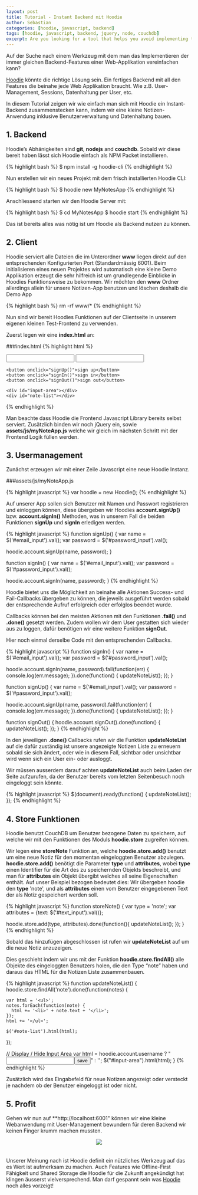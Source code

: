 ```yaml
---
layout: post
title: Tutorial - Instant Backend mit Hoodie
author: Sebastian
categories: [hoodie, javascript, backend]
tags: [hoodie, javascript, backend, jquery, node, couchdb]
excerpt: Are you looking for a tool that helps you avoid implementing those ever same features when creating a backend for a web application? [Hoodie](http://hood.ie/) might just be the right solution for you. It’s a premade backend with all the features that most web apps need, like user management, sessions, data storage per user and shared data. In this tutorial we show you how you can easily cook up an instant backend with hoodie. We will build a little note taking application with user management and user data storage.
---
```


Auf der Suche nach einem Werkzeug mit dem man das Implementieren der immer gleichen Backend-Features einer Web-Applikation vereinfachen kann?

[Hoodie](http://hood.ie/) könnte die richtige Lösung sein. Ein fertiges Backend mit all den Features die beinahe jede Web Applikation braucht. Wie z.B. User-Management, Sessions, Datenhaltung per User, etc.

In diesem Tutorial zeigen wir wie einfach man sich mit Hoodie ein Instant-Backend zusammenstecken kann, indem wir eine kleine Notizen-Anwendung inklusive Benutzerverwaltung und Datenhaltung bauen.
  
1\. Backend
-----------

Hoodie’s Abhänigkeiten sind **git**, **nodejs** and **couchdb**. Sobald wir diese bereit haben lässt sich Hoodie einfach als NPM Packet installieren.

{% highlight bash %}
$ npm install -g hoodie-cli
{% endhighlight %}

Nun erstellen wir ein neues Projekt mit dem frisch installierten Hoodie CLI:

{% highlight bash %}
$ hoodie new MyNotesApp
{% endhighlight %}

Anschliessend starten wir den Hoodie Server mit:

{% highlight bash %}
$ cd MyNotesApp
$ hoodie start
{% endhighlight %}

Das ist bereits alles was nötig ist um Hoodie als Backend nutzen zu können. 

2\. Client
----------

Hoodie serviert alle Dateien die im Unterordner **www** liegen direkt auf den entsprechenden Konfigurierten Port (Standardmässig 6001).
Beim initialisieren eines neuen Projektes wird automatisch eine kleine Demo Applikation erzeugt die sehr hilfreich ist um grundlegende Einblicke in Hoodies Funktionsweise zu bekommen. Wir möchten den **www** Ordner allerdings allein für unsere Notizen-App benutzen und löschen deshalb die Demo App

{% highlight bash %}
rm -rf www/*
{% endhighlight %}

Nun sind wir bereit Hoodies Funktionen auf der Clientseite in unserem eigenen kleinen Test-Frontend zu verwenden. 

Zuerst legen wir eine **index.html** an:

###index.html
{% highlight html %}
<!DOCTYPE html>
<html>
  <head>
    <script src="http://code.jquery.com/jquery-1.11.0.min.js"></script>
    <script src="/_api/_files/hoodie.js"></script>
    <script src="assets/js/myNoteApp.js"></script>
  </head>
  <body>
    <input type="text" id="email_input"/>
    <input type="password" id="password_input"/>
    
    <button onclick="signUp()">sign up</button>
    <button onclick="signIn()">sign in</button>
    <button onclick="signOut()">sign out</button>

    <div id="input-area"></div>
    <div id="note-list"></div>        
  </body>
</html>
{% endhighlight %}

Man beachte dass Hoodie die Frontend Javascript Library bereits selbst serviert. Zusätzlich binden wir noch jQuery ein, sowie **assets/js/myNoteApp.js** welche wir gleich im nächsten Schritt mit der Frontend Logik füllen werden.

3\. Usermanagement
------------------

Zunächst erzeugen wir mit einer Zeile Javascript eine neue Hoodie Instanz.

###assets/js/myNoteApp.js

{% highlight javascript %}
var hoodie = new Hoodie();
{% endhighlight %}

Auf unserer App sollen sich Benutzer mit Namen und Passwort registrieren und einloggen können, diese übergeben wir Hoodies **account.signUp()** bzw. **account.signIn()** Methoden, was in unserem Fall die beiden Funktionen **signUp** und **signIn** erledigen werden.

{% highlight javascript %}
function signUp() {
  var name = $('#email_input').val();
  var password = $('#password_input').val();

  hoodie.account.signUp(name, password);
}

function signIn() {
  var name = $('#email_input').val();
  var password = $('#password_input').val();

  hoodie.account.signIn(name, password);
}
{% endhighlight %}

Hoodie bietet uns die Möglichkeit an beinahe alle Aktionen Success- und Fail-Callbacks übergeben zu können, die jeweils ausgeführt werden sobald der entsprechende Aufruf erfolgreich oder erfolglos beendet wurde.

Callbacks können bei den meisten Aktionen mit den Funktionen **.fail()** und **.done()** gesetzt werden. Zudem wollen wir dem User gestatten sich wieder aus zu loggen, dafür benötigen wir eine weitere Funktion **signOut**.

Hier noch einmal derselbe Code mit den entsprechenden Callbacks.

{% highlight javascript %}
function signIn() {
  var name = $('#email_input').val();
  var password = $('#password_input').val();

  hoodie.account.signIn(name, password).fail(function(err) {
    console.log(err.message);
  }).done(function() {
    updateNoteList();
  });
}

function signUp() {
  var name = $('#email_input').val();
  var password = $('#password_input').val();

  hoodie.account.signUp(name, password).fail(function(err) {
    console.log(err.message);
  }).done(function() {
    updateNoteList();
  });
}

function signOut() {
  hoodie.account.signOut().done(function() {
    updateNoteList();
  });
}
{% endhighlight %}


In den jeweiligen **.done()** Callbacks rufen wir die Funktion **updateNoteList** auf die dafür zuständig ist unsere angezeigte Notizen Liste zu erneuern sobald sie sich ändert, oder wie in diesem Fall, sichtbar oder unsichtbar wird wenn sich ein User ein- oder ausloggt.

Wir müssen ausserdem darauf achten **updateNoteList** auch beim Laden der Seite aufzurufen, da der Benutzer bereits vom letzten Seitenbesuch noch eingeloggt sein könnte.

{% highlight javascript %}
$(document).ready(function() {
  updateNoteList();
});
{% endhighlight %}

4\. Store Funktionen
--------------------

Hoodie benutzt CouchDB um Benutzer bezogene Daten zu speichern, auf welche wir mit den Funktionen des Moduls **hoodie.store** zugreifen können.

Wir legen eine **storeNote** Funktion an, welche **hoodie.store.add()** benutzt um eine neue Notiz für den momentan eingeloggten Benutzer abzulegen. 
**hoodie.store.add()** benötigt die Parameter **type** und **attributes**, wobei **type** einen Identifier für die Art des zu speichernden Objekts beschreibt, und man für **attributes** ein Objekt übergibt welches all seine Eigenschaften enthält. Auf unser Beispiel bezogen bedeutet dies: Wir übergeben hoodie den **type** 'note', und als **attributes** einen vom Benutzer eingegebenen Text der als Notiz gespeichert werden soll.

{% highlight javascript %}
function storeNote() {
  var type = 'note';
  var attributes = {text: $('#text_input').val()};

  hoodie.store.add(type, attributes).done(function(){
    updateNoteList();
  });
}
{% endhighlight %}

Sobald das hinzufügen abgeschlossen ist rufen wir **updateNoteList** auf um die neue Notiz anzuzeigen.

Dies geschieht indem wir uns mit der Funktion **hoodie.store.findAll()** alle Objekte des eingeloggten Benutzers holen, die den Type “note” haben und daraus das HTML für die Notizen Liste zusammenbauen.

{% highlight javascript %}
function updateNoteList() {
  hoodie.store.findAll('note').done(function(notes) {

    var html = '<ul>';
    notes.forEach(function(note) {
      html += '<li>' + note.text + '</li>';
    });
    html += '</ul>';

    $('#note-list').html(html);
  });

  // Display / Hide Input Area
  var html = hoodie.account.username ? "<input type='text' id='text-input'><button onclick='storeNote()'>save</button>" : '';
  $("#input-area").html(html);
}
{% endhighlight %}

Zusätzlich wird das Eingabefeld für neue Notizen angezeigt oder versteckt je nachdem ob der Benutzer eingeloggt ist oder nicht.

5\. Profit
----------

Gehen wir nun auf **http://localhost:6001" können wir eine kleine Webanwendung mit User-Management bewundern für deren Backend wir keinen Finger krumm machen mussten.

<div style="text-align: center">
  <img src="{{ site.url }}/assets/img/blog/hoodie_notes_demo.png" style="width: auto; padding-bottom: 20px;"/>
</div>

Unserer Meinung nach ist Hoodie definit ein nützliches Werkzeug auf das es Wert ist aufmerksam zu machen. Auch Features wie Offline-First Fähigkeit und Shared Storage die Hoodie für die Zukunft angekündigt hat klingen äusserst vielversprechend. Man darf gespannt sein was [Hoodie](http://hood.ie/) noch alles vorzeigt!
